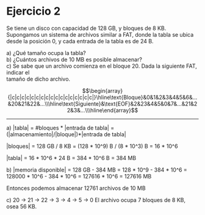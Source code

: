 # Ejercicio 2

Se tiene un disco con capacidad de 128 GB, y bloques de 8 KB. Supongamos un sistema de archivos
similar a FAT, donde la tabla se ubica desde la posición 0, y cada entrada de la tabla es de 24 B.

a) ¿Qué tamaño ocupa la tabla?  
b) ¿Cuántos archivos de 10 MB es posible almacenar?  
c) Se sabe que un archivo comienza en el bloque 20. Dada la siguiente FAT, indicar el   
tamaño de dicho archivo.

$$\begin{array}{|c|c|c|c|c|c|c|c|c|c|c|c|c|c|c|c|c|}\hline\text{Bloque}&0&1&2&3&4&5&6&...&20&21&22&...\\\hline\text{Siguiente}&\text{EOF}&2&23&4&5&0&7&...&21&22&3&...\\\hline\end{array}$$

---

a) |tabla| = #bloques * |entrada de tabla| = (|almacenamiento|/|bloque|)*|entrada de tabla|

|bloques| = 128 GB / 8 KB = (128 * 10^9) B / (8 * 10^3) B = 16 * 10^6 

|tabla| = 16 * 10^6 * 24 B = 384 * 10^6 B = 384 MB  

b) |memoria disponible| = 128 GB - 384 MB = 128 * 10^9 - 384 * 10^6 = 128000 * 10^6 - 384 * 10^6
                        = 127616 * 10^6 = 127616 MB

Entonces podemos almacenar 12761 archivos de 10 MB

c) 20 -> 21 -> 22 -> 3 -> 4 -> 5 -> 0
El archivo ocupa 7 bloques de 8 KB, osea 56 KB.









